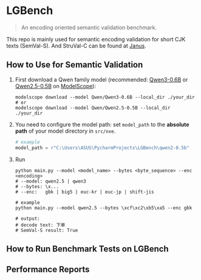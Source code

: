 # LGBench

> An encoding oriented semantic validation benchmark.

This repo is mainly used for semantic encoding validation for short CJK texts (SemVal-S). And StruVal-C can be found at [Janus](https://github.com/SWUFE-DB-Group/Janus).

## How to Use for Semantic Validation

1. First download a Qwen family model (recommended: [Qwen3-0.6B](https://modelscope.cn/models/Qwen/Qwen3-0.6B) or [Qwen2.5-0.5B](https://modelscope.cn/models/Qwen/Qwen2.5-0.5B) on [ModelScope](https://modelscope.cn/my/overview)):

   ```shell
   modelscope download --model Qwen/Qwen3-0.6B --local_dir ./your_dir
   # or
   modelscope download --model Qwen/Qwen2.5-0.5B --local_dir ./your_dir
   ```
2. You need to configure the model path: set `model_path` to the **absolute path** of your model directory in `src/nxe`. 

    ```python
   # example
   model_path = r"C:\Users\ASUS\PycharmProjects\LGBench\qwen2-0.5b"
    ```
3. Run
   ```shell
   python main.py --model <model_name> --bytes <byte_sequence> --enc <encoding>
   # --model: qwen2.5 | qwen3
   # --bytes: \x...
   # --enc:   gbk | big5 | euc-kr | euc-jp | shift-jis
   ```
   
   ```shell
   # example
   python main.py --model qwen2.5 --bytes \xcf\xc2\xb5\xa5 --enc gbk
   
   # output:   
   # decode text: 下单
   # SemVal-S result: True
   ```


## How to Run Benchmark Tests on LGBench

## Performance Reports
